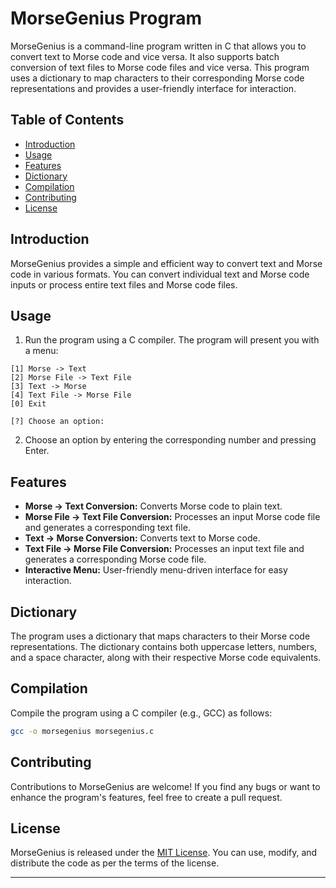 # MorseGenius Program

MorseGenius is a command-line program written in C that allows you to convert text to Morse code and vice versa. It also supports batch conversion of text files to Morse code files and vice versa. This program uses a dictionary to map characters to their corresponding Morse code representations and provides a user-friendly interface for interaction.

## Table of Contents

- [Introduction](#introduction)
- [Usage](#usage)
- [Features](#features)
- [Dictionary](#dictionary)
- [Compilation](#compilation)
- [Contributing](#contributing)
- [License](#license)

## Introduction

MorseGenius provides a simple and efficient way to convert text and Morse code in various formats. You can convert individual text and Morse code inputs or process entire text files and Morse code files.

## Usage

1. Run the program using a C compiler. The program will present you with a menu:

```
[1] Morse -> Text
[2] Morse File -> Text File
[3] Text -> Morse
[4] Text File -> Morse File
[0] Exit

[?] Choose an option:
```

2. Choose an option by entering the corresponding number and pressing Enter.

## Features

- **Morse -> Text Conversion:** Converts Morse code to plain text.
- **Morse File -> Text File Conversion:** Processes an input Morse code file and generates a corresponding text file.
- **Text -> Morse Conversion:** Converts text to Morse code.
- **Text File -> Morse File Conversion:** Processes an input text file and generates a corresponding Morse code file.
- **Interactive Menu:** User-friendly menu-driven interface for easy interaction.

## Dictionary

The program uses a dictionary that maps characters to their Morse code representations. The dictionary contains both uppercase letters, numbers, and a space character, along with their respective Morse code equivalents.

## Compilation

Compile the program using a C compiler (e.g., GCC) as follows:

```bash
gcc -o morsegenius morsegenius.c
```

## Contributing

Contributions to MorseGenius are welcome! If you find any bugs or want to enhance the program's features, feel free to create a pull request.

## License

MorseGenius is released under the [MIT License](LICENSE). You can use, modify, and distribute the code as per the terms of the license.

---
